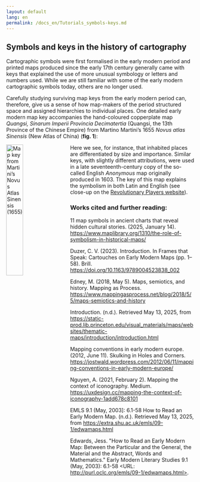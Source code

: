 ```yaml
---
layout: default
lang: en
permalink: /docs_en/Tutorials_symbols-keys.md
---
```


<h2>Symbols and keys in the history of cartography</h2>

<p>Cartographic symbols were first formalised in the early modern period and printed maps produced since the early 17th century generally came with keys that explained the use of more unusual symbology or letters and numbers used. While we are still familiar with some of the early modern cartographic symbols today, others are no longer used.</p>

<p>Carefully studying surviving map keys from the early modern period can, therefore, give us a sense of how map-makers of the period structured space and assigned hierarchies to individual places. One detailed early modern map key accompanies the hand-coloured copperplate map <em>Quangsi, Sinarum Imperii Provincia Decimatertia</em> (Quangsi, the 13th Province of the Chinese Empire) from Martino Martini’s 1655 <em>Novus atlas Sinensis</em> (New Atlas of China) (<strong>fig. 1</strong>):</p>

<a href="https://static-prod.lib.princeton.edu/visual_materials/maps/websites/thematic-maps/introduction/martini-map-key.jpg" target="_blank">
  <img src="https://static-prod.lib.princeton.edu/visual_materials/maps/websites/thematic-maps/introduction/martini-map-key.jpg" alt="Map key from Martini’s Novus Atlas Sinensis (1655)" style="width:30%; float:left; margin: 0 20px 20px 0;">
</a>

<p>
Here we see, for instance, that inhabited places are differentiated by size and importance. Similar keys, with slightly different attributions, were used in a late seventeenth-century copy of the so-called English <em>Anonymous</em> map originally produced in 1603. The key of this map explains the symbolism in both Latin and English (see close-up on the <a href="https://www.revolutionaryplayers.org.uk/keys-and-explanations/" target="_blank">Revolutionary Players website</a>).
</p>

<h3>Works cited and further reading:</h3>

11 map symbols in ancient charts that reveal hidden cultural stories. (2025, January 14). https://www.maplibrary.org/1310/the-role-of-symbolism-in-historical-maps/

Duzer, C. V. (2023). Introduction. In Frames that Speak: Cartouches on Early Modern Maps (pp. 1–58). Brill. https://doi.org/10.1163/9789004523838_002

Edney, M. (2018, May 5). Maps, semiotics, and history. Mapping as Process. https://www.mappingasprocess.net/blog/2018/5/5/maps-semiotics-and-history

Introduction. (n.d.). Retrieved May 13, 2025, from https://static-prod.lib.princeton.edu/visual_materials/maps/websites/thematic-maps/introduction/introduction.html

Mapping conventions in early modern europe. (2012, June 11). Skulking in Holes and Corners. https://jostwald.wordpress.com/2012/06/11/mapping-conventions-in-early-modern-europe/

Nguyen, A. (2021, February 2). Mapping the context of iconography. Medium. https://uxdesign.cc/mapping-the-context-of-iconography-1add678c8101

EMLS 9.1 (May, 2003]: 6.1-58 How to Read an Early Modern Map. (n.d.). Retrieved May 13, 2025, from https://extra.shu.ac.uk/emls/09-1/edwamaps.html

Edwards, Jess. "How to Read an Early Modern Map: Between the Particular and the General, the Material and the Abstract, Words and Mathematics." 
Early Modern Literary Studies 9.1 (May, 2003): 6.1-58 <URL: http://purl.oclc.org/emls/09-1/edwamaps.html>.
